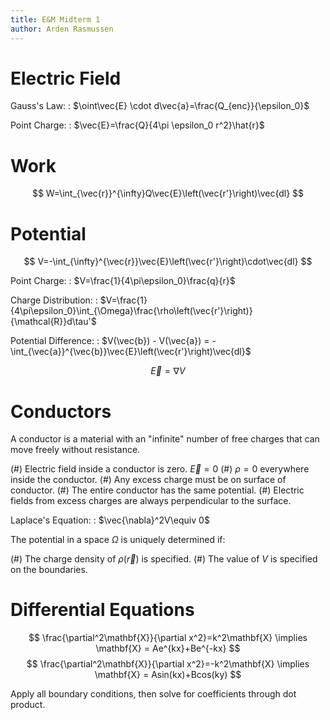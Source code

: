 ```yaml
---
title: E&M Midterm 1
author: Arden Rasmussen
---
```


# Electric Field #

Gauss's Law:
: $\oint\vec{E} \cdot d\vec{a}=\frac{Q_{enc}}{\epsilon_0}$

Point Charge:
: $\vec{E}=\frac{Q}{4\pi \epsilon_0 r^2}\hat{r}$

# Work #
$$
W=\int_{\vec{r}}^{\infty}Q\vec{E}\left(\vec{r'}\right)\vec{dl}
$$

# Potential #
$$
V=-\int_{\infty}^{\vec{r}}\vec{E}\left(\vec{r'}\right)\cdot\vec{dl}
$$

Point Charge:
: $V=\frac{1}{4\pi\epsilon_0}\frac{q}{r}$

Charge Distribution:
: $V=\frac{1}{4\pi\epsilon_0}\int_{\Omega}\frac{\rho\left(\vec{r'}\right)}{\mathcal{R}}d\tau'$

Potential Difference:
: $V(\vec{b}) - V(\vec{a}) = -\int_{\vec{a}}^{\vec{b}}\vec{E}\left(\vec{r'}\right)\vec{dl}$

$$
\vec{E} = \nabla V
$$

# Conductors #

A conductor is a material with an "infinite" number of free charges that can
move freely without resistance.

(#) Electric field inside a conductor is zero. $\vec{E}=0$
(#) $\rho=0$ everywhere inside the conductor.
(#) Any excess charge must be on surface of conductor.
(#) The entire conductor has the same potential.
(#) Electric fields from excess charges are always perpendicular to the
surface.

Laplace's Equation:
: $\vec{\nabla}^2V\equiv 0$

The potential in a space $\Omega$ is uniquely determined if:

(#) The charge density of $\rho\left(\vec{r}\right)$ is specified.
(#) The value of $V$ is specified on the boundaries.

# Differential Equations #

$$
\frac{\partial^2\mathbf{X}}{\partial x^2}=k^2\mathbf{X} \implies \mathbf{X} =
Ae^{kx}+Be^{-kx}
$$
$$
\frac{\partial^2\mathbf{X}}{\partial x^2}=-k^2\mathbf{X} \implies \mathbf{X} =
Asin(kx)+Bcos(ky)
$$

Apply all boundary conditions, then solve for coefficients through dot product.

